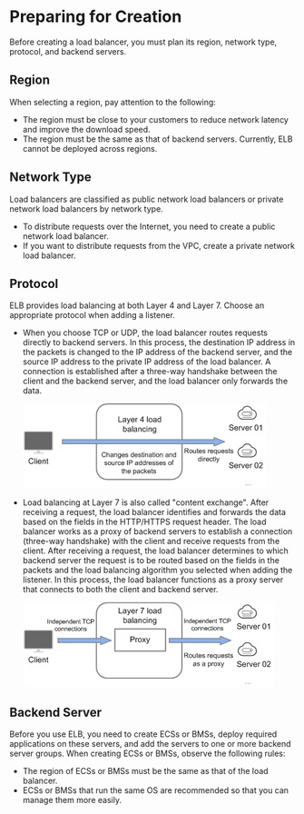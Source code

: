 # Preparing for Creation<a name="EN-US_TOPIC_0166333710"></a>

Before creating a load balancer, you must plan its region, network type, protocol, and backend servers.

## Region<a name="section12884538197"></a>

When selecting a region, pay attention to the following:

-   The region must be close to your customers to reduce network latency and improve the download speed.
-   The region must be the same as that of backend servers. Currently, ELB cannot be deployed across regions.

## Network Type<a name="section10223166162317"></a>

Load balancers are classified as public network load balancers or private network load balancers by network type.

-   To distribute requests over the Internet, you need to create a public network load balancer.
-   If you want to distribute requests from the VPC, create a private network load balancer.

## Protocol<a name="section05851991232"></a>

ELB provides load balancing at both Layer 4 and Layer 7. Choose an appropriate protocol when adding a listener.

-   When you choose TCP or UDP, the load balancer routes requests directly to backend servers. In this process, the destination IP address in the packets is changed to the IP address of the backend server, and the source IP address to the private IP address of the load balancer. A connection is established after a three-way handshake between the client and the backend server, and the load balancer only forwards the data.

    ![](figures/en-us_image_0166344757.png)

-   Load balancing at Layer 7 is also called "content exchange". After receiving a request, the load balancer identifies and forwards the data based on the fields in the HTTP/HTTPS request header. The load balancer works as a proxy of backend servers to establish a connection \(three-way handshake\) with the client and receive requests from the client. After receiving a request, the load balancer determines to which backend server the request is to be routed based on the fields in the packets and the load balancing algorithm you selected when adding the listener. In this process, the load balancer functions as a proxy server that connects to both the client and backend server. 

    ![](figures/en-us_image_0166344759.png)


## Backend Server<a name="section1824491002317"></a>

Before you use ELB, you need to create ECSs or BMSs, deploy required applications on these servers, and add the servers to one or more backend server groups. When creating ECSs or BMSs, observe the following rules:

-   The region of ECSs or BMSs must be the same as that of the load balancer.
-   ECSs or BMSs that run the same OS are recommended so that you can manage them more easily.

